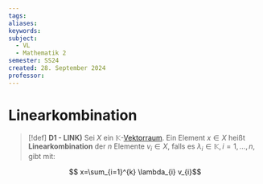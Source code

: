 ```yaml
---
tags: 
aliases: 
keywords: 
subject:
  - VL
  - Mathematik 2
semester: SS24
created: 28. September 2024
professor:
---
```

 

# Linearkombination

> [!def] **D1 - LINK)** Sei $X$ ein $\mathbb{K}$-[Vektorraum](Vektorraum.md).
> Ein Element $x \in X$ heißt **Linearkombination** der $n$ Elemente $v_i \in X$, falls es $\lambda_i \in \mathbb{K}, i=1, \ldots, n$, gibt mit:
> 
$$ x=\sum_{i=1}^{k} \lambda_{i} v_{i}$$

